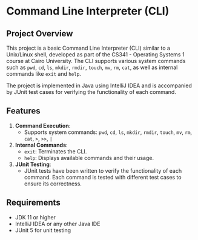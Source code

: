# Command Line Interpreter (CLI)

## Project Overview
This project is a basic Command Line Interpreter (CLI) similar to a Unix/Linux shell, developed as part of the CS341 - Operating Systems 1 course at Cairo University. The CLI supports various system commands such as `pwd`, `cd`, `ls`, `mkdir`, `rmdir`, `touch`, `mv`, `rm`, `cat`, as well as internal commands like `exit` and `help`.

The project is implemented in Java using IntelliJ IDEA and is accompanied by JUnit test cases for verifying the functionality of each command.

## Features
1. **Command Execution**:
    - Supports system commands: `pwd`, `cd`, `ls`, `mkdir`, `rmdir`, `touch`, `mv`, `rm`, `cat`, `>`, `>>`, `|`
2. **Internal Commands**:
    - `exit`: Terminates the CLI.
    - `help`: Displays available commands and their usage.
3. **JUnit Testing**:
    - JUnit tests have been written to verify the functionality of each command. Each command is tested with different test cases to ensure its correctness.

## Requirements
- JDK 11 or higher
- IntelliJ IDEA or any other Java IDE
- JUnit 5 for unit testing
